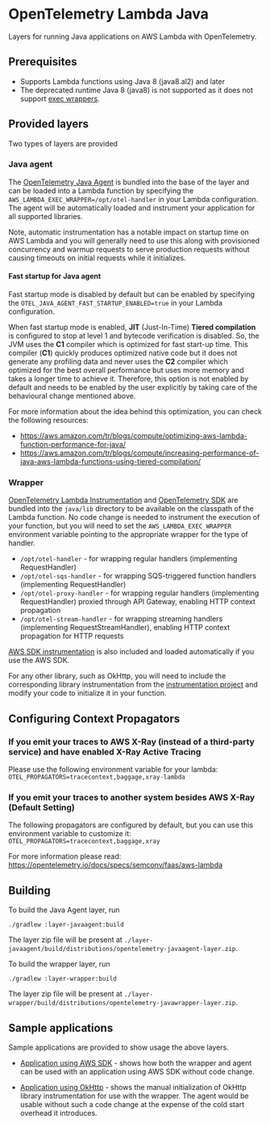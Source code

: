 # OpenTelemetry Lambda Java

Layers for running Java applications on AWS Lambda with OpenTelemetry.

## Prerequisites

- Supports Lambda functions using Java 8 (java8.al2) and later
- The deprecated runtime Java 8 (java8) is not supported as it does not support [exec wrappers](https://docs.aws.amazon.com/lambda/latest/dg/runtimes-modify.html#runtime-wrapper).

## Provided layers

Two types of layers are provided

### Java agent

The [OpenTelemetry Java Agent](https://github.com/open-telemetry/opentelemetry-java-instrumentation)
is bundled into the base of the layer and can be loaded into a Lambda function by specifying the
`AWS_LAMBDA_EXEC_WRAPPER=/opt/otel-handler` in your Lambda configuration. The agent will be automatically
loaded and instrument your application for all supported libraries.

Note, automatic instrumentation has a notable impact on startup time on AWS Lambda and you will
generally need to use this along with provisioned concurrency and warmup requests to serve production
requests without causing timeouts on initial requests while it initializes.

#### Fast startup for Java agent

Fast startup mode is disabled by default but can be enabled by specifying the `OTEL_JAVA_AGENT_FAST_STARTUP_ENABLED=true`
in your Lambda configuration.

When fast startup mode is enabled, **JIT** (Just-In-Time) **Tiered compilation** is configured to stop at level 1 
and bytecode verification is disabled. So, the JVM uses the **C1** compiler which is optimized for fast start-up time. 
This compiler (**C1**) quickly produces optimized native code 
but it does not generate any profiling data and never uses the **C2** compiler 
which optimized for the best overall performance but uses more memory and takes a longer time to achieve it.
Therefore, this option is not enabled by default and needs to be enabled by the user explicitly 
by taking care of the behavioural change mentioned above.

For more information about the idea behind this optimization, you can check the following resources:
- https://aws.amazon.com/tr/blogs/compute/optimizing-aws-lambda-function-performance-for-java/
- https://aws.amazon.com/tr/blogs/compute/increasing-performance-of-java-aws-lambda-functions-using-tiered-compilation/

### Wrapper

[OpenTelemetry Lambda Instrumentation](https://github.com/open-telemetry/opentelemetry-java-instrumentation/tree/main/instrumentation/aws-lambda-1.0/library)
and [OpenTelemetry SDK](https://github.com/open-telemetry/opentelemetry-java) are bundled into the
`java/lib` directory to be available on the classpath of the Lambda function. No code change is
needed to instrument the execution of your function, but you will need to set the `AWS_LAMBDA_EXEC_WRAPPER`
environment variable pointing to the appropriate wrapper for the type of handler.

- `/opt/otel-handler` - for wrapping regular handlers (implementing RequestHandler)
- `/opt/otel-sqs-handler` - for wrapping SQS-triggered function handlers (implementing RequestHandler)
- `/opt/otel-proxy-handler` - for wrapping regular handlers (implementing RequestHandler) proxied through API Gateway, enabling HTTP context propagation
- `/opt/otel-stream-handler` - for wrapping streaming handlers (implementing RequestStreamHandler), enabling HTTP context propagation for HTTP requests

[AWS SDK instrumentation](https://github.com/open-telemetry/opentelemetry-java-instrumentation/tree/main/instrumentation/aws-sdk/aws-sdk-2.2/library) is also
included and loaded automatically if you use the AWS SDK.

For any other library, such as OkHttp, you will need to include the corresponding library instrumentation
from the [instrumentation project](https://github.com/open-telemetry/opentelemetry-java-instrumentation) and
modify your code to initialize it in your function.

## Configuring Context Propagators

### If you emit your traces to AWS X-Ray (instead of a third-party service) and have enabled X-Ray Active Tracing
Please use the following environment variable for your lambda:
`OTEL_PROPAGATORS=tracecontext,baggage,xray-lambda`

### If you emit your traces to another system besides AWS X-Ray (Default Setting)
The following propagators are configured by default, but you can use this environment variable to customize it:
`OTEL_PROPAGATORS=tracecontext,baggage,xray`


For more information please read: https://opentelemetry.io/docs/specs/semconv/faas/aws-lambda

## Building

To build the Java Agent layer, run

```
./gradlew :layer-javaagent:build
```

The layer zip file will be present at `./layer-javaagent/build/distributions/opentelemetry-javaagent-layer.zip`.

To build the wrapper layer, run

```
./gradlew :layer-wrapper:build
```

The layer zip file will be present at `./layer-wrapper/build/distributions/opentelemetry-javawrapper-layer.zip`.

## Sample applications

Sample applications are provided to show usage the above layers.

- [Application using AWS SDK](./sample-apps/aws-sdk) - shows how both the wrapper and agent can be used
  with an application using AWS SDK without code change.

- [Application using OkHttp](./sample-apps/okhttp) - shows the manual initialization of OkHttp
  library instrumentation for use with the wrapper. The agent would be usable without such a code change
  at the expense of the cold start overhead it introduces.
